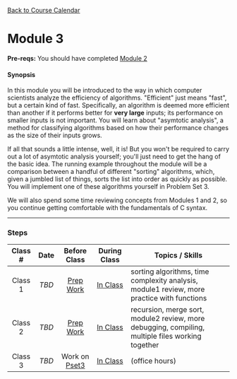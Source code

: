 [Back to Course Calendar](../../..)
# Module 3

**Pre-reqs:** You should have completed [Module 2](../module2)

#### Synopsis 

In this module you will be introduced to the way in which computer scientists analyze the efficiency of algorithms. "Efficient" just means "fast", but a certain kind of fast. Specifically, an algorithm is deemed more efficient than another if it performs better for **very large** inputs; its performance on smaller inputs is not important. You will learn about "asymtotic analysis", a method for classifying algorithms based on how their performance changes as the size of their inputs grows. 

If all that sounds a little intense, well, it is! But you won't be required to carry out a lot of asymtotic analysis yourself; you'll just need to get the hang of the basic idea. The running example throughout the module will be a comparison between a handful of different "sorting" algorithms, which, given a jumbled list of things, sorts the list into order as quickly as possible. You will implement one of these algorithms yourself in Problem Set 3.

We will also spend some time reviewing concepts from Modules 1 and 2, so you continue getting comfortable with the fundamentals of C syntax.

*** 

### Steps

Class # | Date | Before Class | During Class | Topics / Skills
:--------:|:-----:|:--------------:|:--------------:|----------------
Class 1 | *TBD* | [Prep Work](./materials/class1-prep) | [In Class](./materials/class1) | sorting algorithms, time complexity analysis, module1 review, more practice with functions
Class 2 | *TBD* | [Prep Work](./materials/class2-prep) | [In Class](./materials/class2) | recursion, merge sort, module2 review, more debugging, compiling, multiple files working together
Class 3 | *TBD* | Work on [Pset3](./materials/problem-set) | [In Class](./materials/class3) | (office hours)

